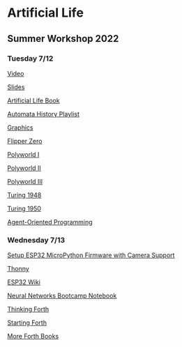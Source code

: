 # Artificial Life

## Summer Workshop 2022

### Tuesday 7/12

<a href="https://www.youtube.com/watch?v=5wvj9oQgvVo">Video</a>

<a href="https://docs.google.com/presentation/d/1gzbZHesL-_QP3z90P6qiQ0Wxj2cnaETUfU28JvktatM/edit?usp=sharing">Slides</a>

<a href="https://github.com/williamedwardhahn/Artificial_Life/blob/main/Summer22/Artificial%20Life%20Steven%20Levy.pdf">Artificial Life Book</a>

<a href="https://youtube.com/playlist?list=PLWmIsQcAzRkpociKv668QO7Zu1u3ZXDKc">Automata History Playlist</a>

<a href="https://opengameart.org/">Graphics</a>

<a href="https://flipperzero.one/">Flipper Zero</a>

<a href="https://www.youtube.com/watch?v=v-R3X_mEebg">Polyworld I</a>

<a href="https://www.youtube.com/watch?v=IcQcnplUccw">Polyworld II</a>

<a href="https://www.youtube.com/watch?v=_m97_kL4ox0">Polyworld III</a>

<a href="https://weightagnostic.github.io/papers/turing1948.pdf">Turing 1948</a>

<a href="https://academic.oup.com/mind/article/LIX/236/433/986238">Turing 1950</a>

<a href="https://en.wikipedia.org/wiki/Agent-oriented_programming">Agent-Oriented Programming</a>


### Wednesday 7/13
<a href="https://github.com/williamedwardhahn/Artificial_Life/blob/main/Summer22/ESP32_Thonny_Setup.md">Setup ESP32 MicroPython Firmware with Camera Support</a>

<a href="https://thonny.org/">Thonny</a>

<a href="https://en.wikipedia.org/wiki/ESP32">ESP32 Wiki</a>

<a href="https://colab.research.google.com/drive/10ejZnuWE3xsmfHvx3_xHtekTUK4nFrgW?usp=sharing">Neural Networks Bootcamp Notebook</a>

<a href="https://www.forth.com/wp-content/uploads/2018/11/thinking-forth-color.pdf">Thinking Forth</a>

<a href="https://github.com/williamedwardhahn/OISC/blob/main/Forth_Books/Starting%20FORTH%20Introduction%20to%20the%20FORTH%20Language%20and%20Operating%20System%20for%20Beginners%20and%20Professionals%20(Leo%20Brodie).pdf">Starting Forth</a>

<a href="https://github.com/williamedwardhahn/OISC/tree/main/Forth_Books">More Forth Books</a>

<a href=""></a>
<a href=""></a>

